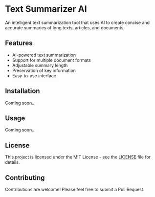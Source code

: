 # Text Summarizer AI

An intelligent text summarization tool that uses AI to create concise and accurate summaries of long texts, articles, and documents.

## Features

- AI-powered text summarization
- Support for multiple document formats
- Adjustable summary length
- Preservation of key information
- Easy-to-use interface

## Installation

Coming soon...

## Usage

Coming soon...

## License

This project is licensed under the MIT License - see the [LICENSE](LICENSE) file for details.

## Contributing

Contributions are welcome! Please feel free to submit a Pull Request. 